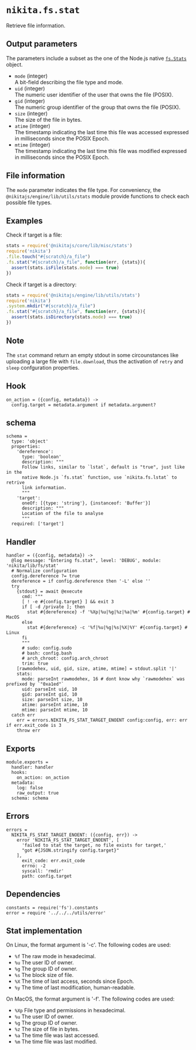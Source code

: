 
# `nikita.fs.stat`

Retrieve file information.

## Output parameters

The parameters include a subset as the one of the Node.js native 
[`fs.Stats`](https://nodejs.org/api/fs.html#fs_class_fs_stats) object.

* `mode` (integer)   
  A bit-field describing the file type and mode.
* `uid` (integer)   
  The numeric user identifier of the user that owns the file (POSIX).
* `gid` (integer)   
  The numeric group identifier of the group that owns the file (POSIX).
* `size` (integer)   
  The size of the file in bytes.
* `atime` (integer)   
  The timestamp indicating the last time this file was accessed expressed in milliseconds since the POSIX Epoch.
* `mtime` (integer)   
  The timestamp indicating the last time this file was modified expressed in milliseconds since the POSIX Epoch.

## File information

The `mode` parameter indicates the file type. For conveniency, the
`@nikitajs/engine/lib/utils/stats` module provide functions to check each
possible file types.

## Examples

Check if target is a file:

```js
stats = require('@nikitajs/core/lib/misc/stats')
require('nikita')
.file.touch("#{scratch}/a_file")
.fs.stat("#{scratch}/a_file", function(err, {stats}){
  assert(stats.isFile(stats.mode) === true)
})
```

Check if target is a directory:

```js
stats = require('@nikitajs/engine/lib/utils/stats')
require('nikita')
.system.mkdir("#{scratch}/a_file")
.fs.stat("#{scratch}/a_file", function(err, {stats}){
  assert(stats.isDirectory(stats.mode) === true)
})
```

## Note

The `stat` command return an empty stdout in some circounstances like uploading
a large file with `file.download`, thus the activation of `retry` and `sleep`
confguration properties.

## Hook

    on_action = ({config, metadata}) ->
      config.target = metadata.argument if metadata.argument?

## schema

    schema =
      type: 'object'
      properties:
        'dereference':
          type: 'boolean'
          description: """
          Follow links, similar to `lstat`, default is "true", just like in the
          native Node.js `fs.stat` function, use `nikita.fs.lstat` to retrive
          link information.
          """
        'target':
          oneOf: [{type: 'string'}, {instanceof: 'Buffer'}]
          description: """
          Location of the file to analyse
          """
      required: ['target']

## Handler

    handler = ({config, metadata}) ->
      @log message: "Entering fs.stat", level: 'DEBUG', module: 'nikita/lib/fs/stat'
      # Normalize configuration
      config.dereference ?= true
      dereference = if config.dereference then '-L' else ''
      try
        {stdout} = await @execute
          cmd: """
          [ ! -e #{config.target} ] && exit 3
          if [ -d /private ]; then
            stat #{dereference} -f '%Xp|%u|%g|%z|%a|%m' #{config.target} # MacOS
          else
            stat #{dereference} -c '%f|%u|%g|%s|%X|%Y' #{config.target} # Linux
          fi
          """
          # sudo: config.sudo
          # bash: config.bash
          # arch_chroot: config.arch_chroot
          trim: true
        [rawmodehex, uid, gid, size, atime, mtime] = stdout.split '|'
        stats:
          mode: parseInt rawmodehex, 16 # dont know why `rawmodehex` was prefixed by `"0xa1ed"`
          uid: parseInt uid, 10
          gid: parseInt gid, 10
          size: parseInt size, 10
          atime: parseInt atime, 10
          mtime: parseInt mtime, 10
      catch err
        err = errors.NIKITA_FS_STAT_TARGET_ENOENT config:config, err: err if err.exit_code is 3
        throw err

## Exports

    module.exports =
      handler: handler
      hooks:
        on_action: on_action
      metadata:
        log: false
        raw_output: true
      schema: schema

## Errors

    errors =
      NIKITA_FS_STAT_TARGET_ENOENT: ({config, err}) ->
        error 'NIKITA_FS_STAT_TARGET_ENOENT', [
          'failed to stat the target, no file exists for target,'
          "got #{JSON.stringify config.target}"
        ],
          exit_code: err.exit_code
          errno: -2
          syscall: 'rmdir'
          path: config.target

## Dependencies

    constants = require('fs').constants
    error = require '../../../utils/error'

## Stat implementation

On Linux, the format argument is '-c'. The following codes are used:

- `%f`  The raw mode in hexadecimal.
- `%u`  The user ID of owner.
- `%g`  The group ID of owner.
- `%s`  The block size of file.
- `%X`  The time of last access, seconds since Epoch.
- `%y`  The time of last modification, human-readable.

On MacOS, the format argument is '-f'. The following codes are used:

- `%Xp` File type and permissions in hexadecimal.
- `%u`  The user ID of owner.
- `%g`  The group ID of owner.
- `%z`  The size of file in bytes.
- `%a`  The time file was last accessed.
- `%m`  The time file was last modified.
